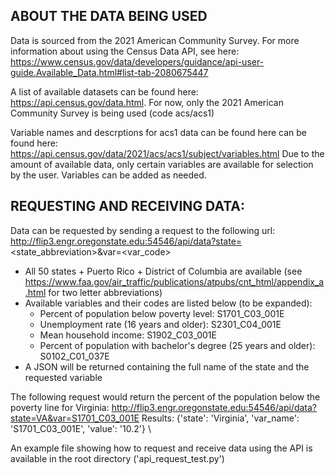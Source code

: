 ## ABOUT THE DATA BEING USED

Data is sourced from the 2021 American Community Survey.
For more information about using the Census Data API, see here: 
https://www.census.gov/data/developers/guidance/api-user-guide.Available_Data.html#list-tab-2080675447

A list of available datasets can be found here: https://api.census.gov/data.html.
For now, only the 2021 American Community Survey is being used (code acs/acs1)

Variable names and descrptions for acs1 data can be found here can be found here: https://api.census.gov/data/2021/acs/acs1/subject/variables.html
Due to the amount of available data, only certain variables are available for selection by the user. Variables can be added as needed.


## REQUESTING AND RECEIVING DATA:
Data can be requested by sending a request to the following url:
http://flip3.engr.oregonstate.edu:54546/api/data?state=<state_abbreviation>&var=<var_code>
- All 50 states + Puerto Rico + District of Columbia are available (see https://www.faa.gov/air_traffic/publications/atpubs/cnt_html/appendix_a.html for two letter abbreviations)
- Available variables and their codes are listed below (to be expanded):
    - Percent of population below poverty level: S1701_C03_001E 
    - Unemployment rate (16 years and older): S2301_C04_001E 
    - Mean household income: S1902_C03_001E
    - Percent of population with bachelor's degree (25 years and older): S0102_C01_037E
- A JSON will be returned containing the full name of the state and the requested variable

The following request would return the percent of the population below the poverty line for Virginia: http://flip3.engr.oregonstate.edu:54546/api/data?state=VA&var=S1701_C03_001E
Results:
{'state': 'Virginia', 'var_name': 'S1701_C03_001E', 'value': '10.2'} \

An example file showing how to request and receive data using the API is available in the root directory ('api_request_test.py')

